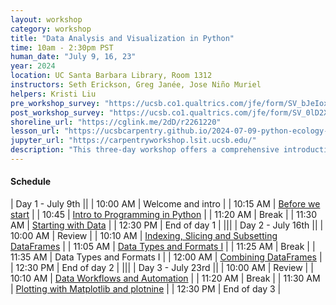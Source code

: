 ```yaml
---
layout: workshop
category: workshop
title: "Data Analysis and Visualization in Python"
time: 10am - 2:30pm PST
human_date: "July 9, 16, 23"
year: 2024
location: UC Santa Barbara Library, Room 1312
instructors: Seth Erickson, Greg Janée, Jose Niño Muriel
helpers: Kristi Liu
pre_workshop_survey: "https://ucsb.co1.qualtrics.com/jfe/form/SV_bJeIoxjp1A9Xx3M?slug=2024-07-09-ucsb-python"
post_workshop_survey: "https://ucsb.co1.qualtrics.com/jfe/form/SV_0lD2XHnezknmSr4?slug=2024-07-09-ucsb-python"
shoreline_url: "https://cglink.me/2dD/r2261220"
lesson_url: "https://ucsbcarpentry.github.io/2024-07-09-python-ecology-lesson/"
jupyter_url: "https://carpentryworkshop.lsit.ucsb.edu/"
description: "This three-day workshop offers a comprehensive introduction to Python, specifically designed for participants with no prior programming experience. Through the use of Jupyter notebooks, learners will get started coding in Python. The workshop will cover essential skills such as data loading and analysis, automation of data processing tasks, and the creation of basic plots for data visualization."
---
```


#### Schedule

| Day 1 - July 9th ||
| 10:00 AM  | Welcome and intro |
| 10:15 AM  | [Before we start](https://ucsbcarpentry.github.io/2024-07-09-python-ecology-lesson/00-before-we-start.html)      |
| 10:45     | [Intro to Programming in Python](https://ucsbcarpentry.github.io/2024-07-09-python-ecology-lesson/01-short-introduction-to-Python.html)            |
| 11:20 AM  | Break   |
| 11:30 AM  | [Starting with Data](https://ucsbcarpentry.github.io/2024-07-09-python-ecology-lesson/02-starting-with-data.html)           |
| 12:30 PM  | End of day 1 |
|||
| Day 2 - July 16th ||
| 10:00 AM  | Review |
| 10:10 AM  | [Indexing, Slicing and Subsetting DataFrames](https://ucsbcarpentry.github.io/2024-07-09-python-ecology-lesson/03-index-slice-subset.html)      |
| 11:05 AM  | [Data Types and Formats I](https://ucsbcarpentry.github.io/2024-07-09-python-ecology-lesson/04-data-types-and-format.html)            |
| 11:25 AM  | Break   |
| 11:35 AM  | Data Types and Formats I           |
| 12:00 AM  | [Combining DataFrames](https://ucsbcarpentry.github.io/2024-07-09-python-ecology-lesson/05-merging-data.html)           |
| 12:30 PM  | End of day 2 |
|||
| Day 3 - July 23rd ||
| 10:00 AM   | Review |
| 10:10 AM   | [Data Workflows and Automation](https://ucsbcarpentry.github.io/2024-07-09-python-ecology-lesson/06-loops-and-functions.html)      |
| 11:20 AM   | Break   |
| 11:30 AM   | [Plotting with Matplotlib and plotnine](https://ucsbcarpentry.github.io/2024-07-09-python-ecology-lesson/08-putting-it-all-together.html)           |
| 12:30 PM   | End of day 3 |